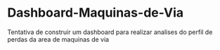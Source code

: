 # Dashboard-Maquinas-de-Via

Tentativa de construir um dashboard para realizar analises do perfil de perdas da area de maquinas de via
